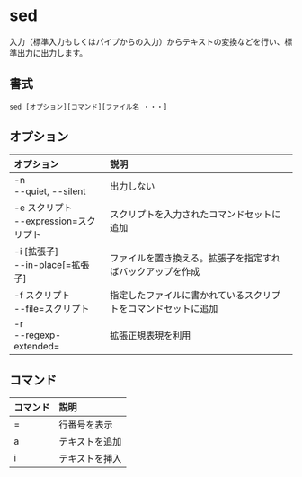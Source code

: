 # sed

入力（標準入力もしくはパイプからの入力）からテキストの変換などを行い、標準出力に出力します。

## 書式

```
sed [オプション][コマンド][ファイル名 ・・・]
```

## オプション

|オプション|説明|
|:--|:--|
|-n<br>--quiet, --silent|出力しない|
|-e スクリプト<br>--expression=スクリプト|スクリプトを入力されたコマンドセットに追加|
|-i [拡張子]<br>--in-place[=拡張子]|ファイルを置き換える。拡張子を指定すればバックアップを作成|
|-f スクリプト<br>--file=スクリプト|指定したファイルに書かれているスクリプトをコマンドセットに追加|
|-r<br>--regexp-extended=|拡張正規表現を利用|

## コマンド

|コマンド|説明|
|:--|:--|
|=|行番号を表示|
|a|テキストを追加|
|i|テキストを挿入|
